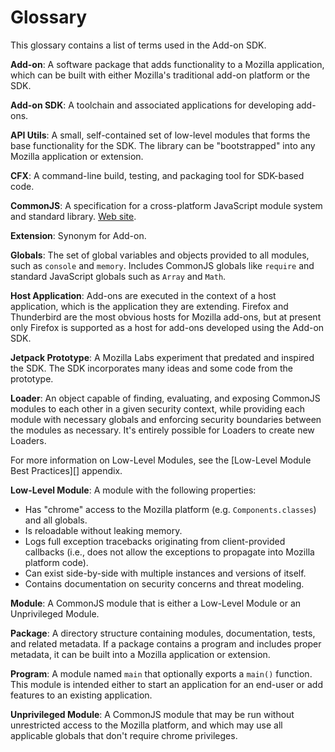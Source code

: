 # Glossary #

This glossary contains a list of terms used in the Add-on SDK.

__Add-on__: A software package that adds functionality to a Mozilla application,
which can be built with either Mozilla's traditional add-on platform or the SDK.

__Add-on SDK__: A toolchain and associated applications for developing add-ons.

__API Utils__: A small, self-contained set of low-level modules that forms
the base functionality for the SDK. The library can be "bootstrapped" into
any Mozilla application or extension.

__CFX__: A command-line build, testing, and packaging tool for SDK-based code.

__CommonJS__: A specification for a cross-platform JavaScript module
system and standard library.  [Web site](http://commonjs.org/).

__Extension__: Synonym for Add-on.

__Globals__: The set of global variables and objects provided
to all modules, such as `console` and `memory`. Includes
CommonJS globals like `require` and standard JavaScript globals such
as `Array` and `Math`.

<span><a name="host-application">__Host Application__:</a> Add-ons are executed in
the context of a host application, which is the application they are extending.
Firefox and Thunderbird are the most obvious hosts for Mozilla add-ons, but
at present only Firefox is supported as a host for add-ons developed using the
Add-on SDK.</span>

__Jetpack Prototype__: A Mozilla Labs experiment that predated and inspired
the SDK. The SDK incorporates many ideas and some code from the prototype.

__Loader__: An object capable of finding, evaluating, and
exposing CommonJS modules to each other in a given security context,
while providing each module with necessary globals and
enforcing security boundaries between the modules as necessary. It's
entirely possible for Loaders to create new Loaders.

<span class="aside">
For more information on Low-Level Modules, see the
[Low-Level Module Best Practices][] appendix.
</span>

__Low-Level Module__: A module with the following properties:

  * Has "chrome" access to the Mozilla platform (e.g. `Components.classes`)
    and all globals.
  * Is reloadable without leaking memory.
  * Logs full exception tracebacks originating from client-provided
    callbacks (i.e., does not allow the exceptions to propagate into
    Mozilla platform code).
  * Can exist side-by-side with multiple instances and versions of
    itself.
  * Contains documentation on security concerns and threat modeling.

__Module__: A CommonJS module that is either a Low-Level Module
or an Unprivileged Module.

__Package__: A directory structure containing modules,
documentation, tests, and related metadata. If a package contains
a program and includes proper metadata, it can be built into
a Mozilla application or extension.

__Program__: A module named `main` that optionally exports
a `main()` function.  This module is intended either to start an application for
an end-user or add features to an existing application.

__Unprivileged Module__: A CommonJS module that may be run
without unrestricted access to the Mozilla platform, and which may use
all applicable globals that don't require chrome privileges.

  [Low-Level Module Best Practices]: dev-guide/module-development/best-practices.html
